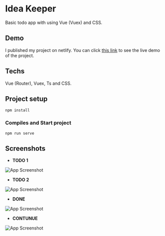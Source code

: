 # Idea Keeper

Basic todo app with using Vue (Vuex) and CSS.

## Demo

I published my project on netlify. You can click [this link](https://idea-keeper-vuex.netlify.app/)
to see the live demo of the project.

## Techs

Vue (Router), Vuex, Ts and CSS.

## Project setup

```
npm install
```

### Compiles and Start project

```
npm run serve
```

## Screenshots

-  **TODO 1**

![App Screenshot](https://github.com/ramazandogna/idea-keeper/blob/master/src/assets/secreenshots/todo-1.png)

-  **TODO 2**

![App Screenshot](https://github.com/ramazandogna/idea-keeper/blob/master/src/assets/secreenshots/todo-2.png)

-  **DONE**

![App Screenshot](https://github.com/ramazandogna/idea-keeper/blob/master/src/assets/secreenshots/done.png)

-  **CONTUNUE**

![App Screenshot](https://github.com/ramazandogna/idea-keeper/blob/master/src/assets/secreenshots/continue.png)
